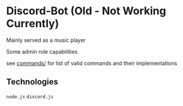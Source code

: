 # Discord-Bot (Old - Not Working Currently)

Mainly served as a music player

Some admin role capabilities

see [commands/](./commands) for list of valid commands and their implementations

## Technologies

`node.js` `discord.js`
